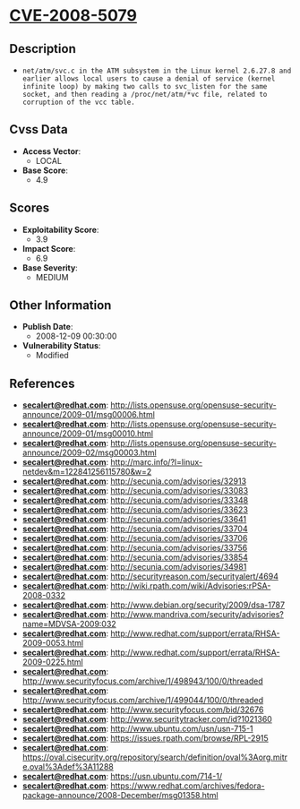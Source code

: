 
# [CVE-2008-5079](http://lists.opensuse.org/opensuse-security-announce/2009-01/msg00006.html)

## Description

- `net/atm/svc.c in the ATM subsystem in the Linux kernel 2.6.27.8 and earlier allows local users to cause a denial of service (kernel infinite loop) by making two calls to svc_listen for the same socket, and then reading a /proc/net/atm/*vc file, related to corruption of the vcc table.`

## Cvss Data

- **Access Vector**:
  - LOCAL
- **Base Score**:
  - 4.9

## Scores

- **Exploitability Score**:
  - 3.9
- **Impact Score**:
  - 6.9
- **Base Severity**:
  - MEDIUM

## Other Information

- **Publish Date**:
  - 2008-12-09 00:30:00
- **Vulnerability Status**:
  - Modified

## References

- **secalert@redhat.com**: http://lists.opensuse.org/opensuse-security-announce/2009-01/msg00006.html
- **secalert@redhat.com**: http://lists.opensuse.org/opensuse-security-announce/2009-01/msg00010.html
- **secalert@redhat.com**: http://lists.opensuse.org/opensuse-security-announce/2009-02/msg00003.html
- **secalert@redhat.com**: http://marc.info/?l=linux-netdev&m=122841256115780&w=2
- **secalert@redhat.com**: http://secunia.com/advisories/32913
- **secalert@redhat.com**: http://secunia.com/advisories/33083
- **secalert@redhat.com**: http://secunia.com/advisories/33348
- **secalert@redhat.com**: http://secunia.com/advisories/33623
- **secalert@redhat.com**: http://secunia.com/advisories/33641
- **secalert@redhat.com**: http://secunia.com/advisories/33704
- **secalert@redhat.com**: http://secunia.com/advisories/33706
- **secalert@redhat.com**: http://secunia.com/advisories/33756
- **secalert@redhat.com**: http://secunia.com/advisories/33854
- **secalert@redhat.com**: http://secunia.com/advisories/34981
- **secalert@redhat.com**: http://securityreason.com/securityalert/4694
- **secalert@redhat.com**: http://wiki.rpath.com/wiki/Advisories:rPSA-2008-0332
- **secalert@redhat.com**: http://www.debian.org/security/2009/dsa-1787
- **secalert@redhat.com**: http://www.mandriva.com/security/advisories?name=MDVSA-2009:032
- **secalert@redhat.com**: http://www.redhat.com/support/errata/RHSA-2009-0053.html
- **secalert@redhat.com**: http://www.redhat.com/support/errata/RHSA-2009-0225.html
- **secalert@redhat.com**: http://www.securityfocus.com/archive/1/498943/100/0/threaded
- **secalert@redhat.com**: http://www.securityfocus.com/archive/1/499044/100/0/threaded
- **secalert@redhat.com**: http://www.securityfocus.com/bid/32676
- **secalert@redhat.com**: http://www.securitytracker.com/id?1021360
- **secalert@redhat.com**: http://www.ubuntu.com/usn/usn-715-1
- **secalert@redhat.com**: https://issues.rpath.com/browse/RPL-2915
- **secalert@redhat.com**: https://oval.cisecurity.org/repository/search/definition/oval%3Aorg.mitre.oval%3Adef%3A11288
- **secalert@redhat.com**: https://usn.ubuntu.com/714-1/
- **secalert@redhat.com**: https://www.redhat.com/archives/fedora-package-announce/2008-December/msg01358.html
